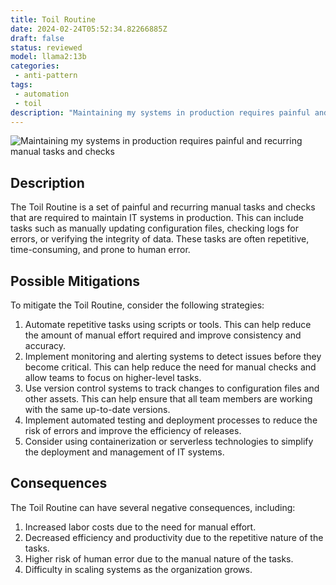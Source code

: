 ```yaml
---
title: Toil Routine
date: 2024-02-24T05:52:34.82266885Z
draft: false
status: reviewed
model: llama2:13b
categories: 
 - anti-pattern
tags: 
 - automation
 - toil
description: "Maintaining my systems in production requires painful and recurring manual tasks and checks."
---
```


![Maintaining my systems in production requires painful and recurring manual tasks and checks](/images/toil-routine.webp)

Description
-----------

The Toil Routine is a set of painful and recurring manual tasks and checks that are required to maintain IT systems in production. This can include tasks such as manually updating configuration files, checking logs for errors, or verifying the integrity of data. These tasks are often repetitive, time-consuming, and prone to human error.

Possible Mitigations
-----------------------

To mitigate the Toil Routine, consider the following strategies:

1. Automate repetitive tasks using scripts or tools. This can help reduce the amount of manual effort required and improve consistency and accuracy.
2. Implement monitoring and alerting systems to detect issues before they become critical. This can help reduce the need for manual checks and allow teams to focus on higher-level tasks.
3. Use version control systems to track changes to configuration files and other assets. This can help ensure that all team members are working with the same up-to-date versions.
4. Implement automated testing and deployment processes to reduce the risk of errors and improve the efficiency of releases.
5. Consider using containerization or serverless technologies to simplify the deployment and management of IT systems.

Consequences
------------

The Toil Routine can have several negative consequences, including:

1. Increased labor costs due to the need for manual effort.
2. Decreased efficiency and productivity due to the repetitive nature of the tasks.
3. Higher risk of human error due to the manual nature of the tasks.
4. Difficulty in scaling systems as the organization grows.